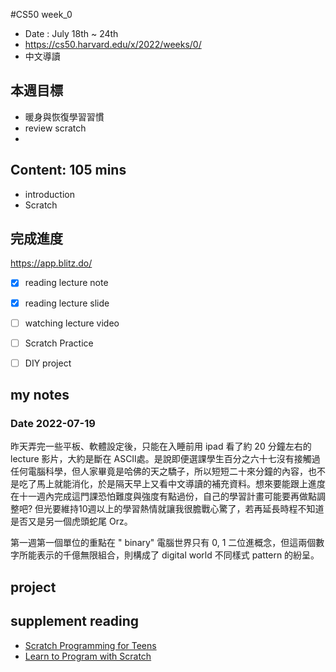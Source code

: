 #CS50 week_0
- Date : July 18th ~ 24th
- https://cs50.harvard.edu/x/2022/weeks/0/
- 中文導讀

## 本週目標
- 暖身與恢復學習習慣
- review scratch
- 

## Content:  105 mins
- introduction
- Scratch


## 完成進度
https://app.blitz.do/

- [x] reading lecture note
- [x] reading lecture slide
- [ ] watching lecture video
- [ ] Scratch Practice
- [ ] DIY project


## my notes
### Date 2022-07-19
昨天弄完一些平板、軟體設定後，只能在入睡前用 ipad 看了約 20 分鐘左右的 lecture 影片，大約是斷在 ASCII處。是說即便選課學生百分之六十七沒有接觸過任何電腦科學，但人家畢竟是哈佛的天之驕子，所以短短二十來分鐘的內容，也不是吃了馬上就能消化，於是隔天早上又看中文導讀的補充資料。想來要能跟上進度在十一週內完成這門課恐怕難度與強度有點過份，自己的學習計畫可能要再做點調整吧? 但光要維持10週以上的學習熱情就讓我很膽戰心驚了，若再延長時程不知道是否又是另一個虎頭蛇尾 Orz。

第一週第一個單位的重點在 " binary" 電腦世界只有 0, 1 二位進概念，但這兩個數字所能表示的千億無限組合，則構成了 digital world 不同樣式 pattern 的紛呈。





## project


## supplement reading 
- [Scratch Programming for Teens](https://www.amazon.com/Scratch-Programming-Teens-Jerry-Ford/dp/1598635360)
- [Learn to Program with Scratch](https://www.amazon.com/Learn-Program-Scratch-Introduction-Programming/dp/1593275439/ref=sr_1_1?keywords=Learn+to+Program+with+Scratch&qid=1658124408&s=books&sr=1-1)




